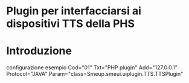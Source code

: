 # Plugin per interfacciarsi ai dispositivi TTS della PHS

# Introduzione	
configurazione esempio
Cod="01" Txt="PHP plugin" Add="127.0.0.1" Protocol="JAVA" Param="class=Smeup.smeui.uiplugin.TTS.TTSPlugin"

